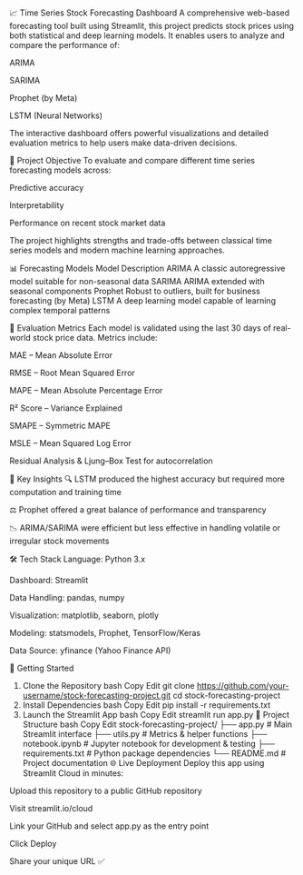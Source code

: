 📈 Time Series Stock Forecasting Dashboard
A comprehensive web-based forecasting tool built using Streamlit, this project predicts stock prices using both statistical and deep learning models. It enables users to analyze and compare the performance of:

ARIMA

SARIMA

Prophet (by Meta)

LSTM (Neural Networks)

The interactive dashboard offers powerful visualizations and detailed evaluation metrics to help users make data-driven decisions.

🎯 Project Objective
To evaluate and compare different time series forecasting models across:

Predictive accuracy

Interpretability

Performance on recent stock market data

The project highlights strengths and trade-offs between classical time series models and modern machine learning approaches.

📊 Forecasting Models
Model	Description
ARIMA	A classic autoregressive model suitable for non-seasonal data
SARIMA	ARIMA extended with seasonal components
Prophet	Robust to outliers, built for business forecasting (by Meta)
LSTM	A deep learning model capable of learning complex temporal patterns

📏 Evaluation Metrics
Each model is validated using the last 30 days of real-world stock price data. Metrics include:

MAE – Mean Absolute Error

RMSE – Root Mean Squared Error

MAPE – Mean Absolute Percentage Error

R² Score – Variance Explained

SMAPE – Symmetric MAPE

MSLE – Mean Squared Log Error

Residual Analysis & Ljung–Box Test for autocorrelation

📌 Key Insights
🔍 LSTM produced the highest accuracy but required more computation and training time

⚖️ Prophet offered a great balance of performance and transparency

📉 ARIMA/SARIMA were efficient but less effective in handling volatile or irregular stock movements

🛠️ Tech Stack
Language: Python 3.x

Dashboard: Streamlit

Data Handling: pandas, numpy

Visualization: matplotlib, seaborn, plotly

Modeling: statsmodels, Prophet, TensorFlow/Keras

Data Source: yfinance (Yahoo Finance API)

🚀 Getting Started
1. Clone the Repository
bash
Copy
Edit
git clone https://github.com/your-username/stock-forecasting-project.git
cd stock-forecasting-project
2. Install Dependencies
bash
Copy
Edit
pip install -r requirements.txt
3. Launch the Streamlit App
bash
Copy
Edit
streamlit run app.py
📂 Project Structure
bash
Copy
Edit
stock-forecasting-project/
├── app.py              # Main Streamlit interface
├── utils.py            # Metrics & helper functions
├── notebook.ipynb      # Jupyter notebook for development & testing
├── requirements.txt    # Python package dependencies
└── README.md           # Project documentation
🌐 Live Deployment
Deploy this app using Streamlit Cloud in minutes:

Upload this repository to a public GitHub repository

Visit streamlit.io/cloud

Link your GitHub and select app.py as the entry point

Click Deploy

Share your unique URL ✅
